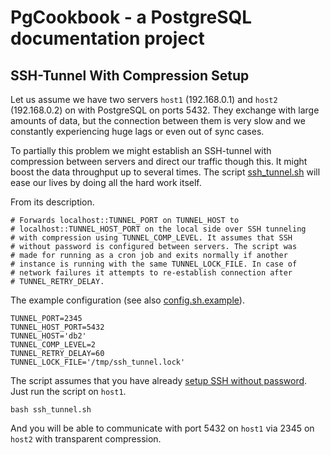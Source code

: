 # PgCookbook - a PostgreSQL documentation project

## SSH-Tunnel With Compression Setup

Let us assume we have two servers `host1` (192.168.0.1) and `host2`
(192.168.0.2) on with PostgreSQL on ports 5432. They exchange with
large amounts of data, but the connection between them is very slow
and we constantly experiencing huge lags or even out of sync cases.

To partially this problem we might establish an SSH-tunnel with
compression between servers and direct our traffic though this. It
might boost the data throughput up to several times. The script
[ssh_tunnel.sh](bin/ssh_tunnel.sh) will ease our lives by doing all
the hard work itself.

From its description.

    # Forwards localhost::TUNNEL_PORT on TUNNEL_HOST to
    # localhost::TUNNEL_HOST_PORT on the local side over SSH tunneling
    # with compression using TUNNEL_COMP_LEVEL. It assumes that SSH
    # without password is configured between servers. The script was
    # made for running as a cron job and exits normally if another
    # instance is running with the same TUNNEL_LOCK_FILE. In case of
    # network failures it attempts to re-establish connection after
    # TUNNEL_RETRY_DELAY.

The example configuration (see also
[config.sh.example](bin/config.sh.example)).

    TUNNEL_PORT=2345
    TUNNEL_HOST_PORT=5432
    TUNNEL_HOST='db2'
    TUNNEL_COMP_LEVEL=2
    TUNNEL_RETRY_DELAY=60
    TUNNEL_LOCK_FILE='/tmp/ssh_tunnel.lock'

The script assumes that you have already [setup SSH without
password](ssh_without_password_setup.md). Just run the script on
`host1`.

    bash ssh_tunnel.sh

And you will be able to communicate with port 5432 on `host1` via 2345
on `host2` with transparent compression.
